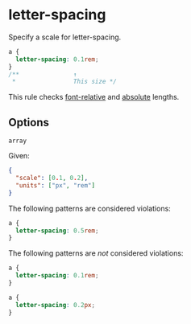 # letter-spacing

Specify a scale for letter-spacing.

```css
a {
  letter-spacing: 0.1rem;
}
/**               ↑
 *                This size */
```

This rule checks [font-relative](https://drafts.csswg.org/css-values-4/#font-relative-lengths) and [absolute](https://drafts.csswg.org/css-values-4/#absolute-lengths) lengths.

## Options

`array`

Given:

```json
{
  "scale": [0.1, 0.2],
  "units": ["px", "rem"]
}
```

The following patterns are considered violations:

```css
a {
  letter-spacing: 0.5rem;
}
```

The following patterns are _not_ considered violations:

```css
a {
  letter-spacing: 0.1rem;
}

a {
  letter-spacing: 0.2px;
}
```
